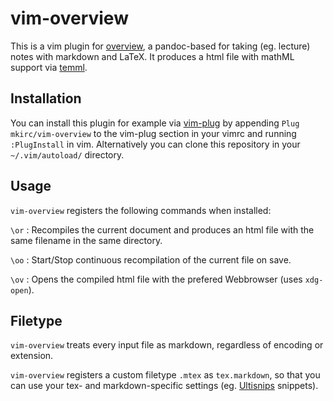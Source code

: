 # vim-overview

This is a vim plugin for [overview](https://github.com/mkirc/overview.git),
a pandoc-based for taking (eg. lecture) notes with markdown and LaTeX.
It produces a html file with mathML support via [temml](https://temml.org).

## Installation

You can install this plugin for example via
[vim-plug](https://github.com/junegunn/vim-plug)
by appending `Plug mkirc/vim-overview` to the
vim-plug section in your vimrc and running `:PlugInstall`
in vim. Alternatively you can clone this repository
in your `~/.vim/autoload/` directory.

## Usage

`vim-overview` registers the following commands
when installed:

`\or` : Recompiles the current document and produces
an html file with the same filename in the same directory.

`\oo` : Start/Stop continuous recompilation of the current
file on save.

`\ov` : Opens the compiled html file with the prefered
Webbrowser (uses `xdg-open`).

## Filetype

`vim-overview` treats every input file as markdown, regardless of
encoding or extension.

`vim-overview` registers a custom filetype `.mtex` as `tex.markdown`,
so that you can use your tex- and markdown-specific settings (eg.
[Ultisnips](https://github.com/SirVer/ultisnips) snippets).
